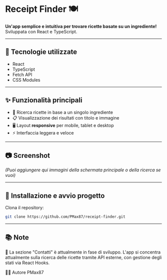 # Receipt Finder 🍽️

**Un'app semplice e intuitiva per trovare ricette basate su un ingrediente!**  
Sviluppata con React e TypeScript.

---

## 🚀 Tecnologie utilizzate

- React
- TypeScript
- Fetch API
- CSS Modules

---

## ✨ Funzionalità principali

- 🔎 Ricerca ricette in base a un singolo ingrediente
- 📋 Visualizzazione dei risultati con titolo e immagine
- 🖥️ Layout **responsive** per mobile, tablet e desktop
- ⚡ Interfaccia leggera e veloce

---

## 📷 Screenshot

*(Puoi aggiungere qui immagini della schermata principale o della ricerca se vuoi)*

---

## 🔧 Installazione e avvio progetto

Clona il repository:

```bash
git clone https://github.com/PMax87/receipt-finder.git
```
---

## 📚 Note
🚧 La sezione "Contatti" è attualmente in fase di sviluppo.
L'app si concentra attualmente sulla ricerca delle ricette tramite API esterne, con gestione degli stati via React Hooks.

🧑‍💻 Autore
PMax87
